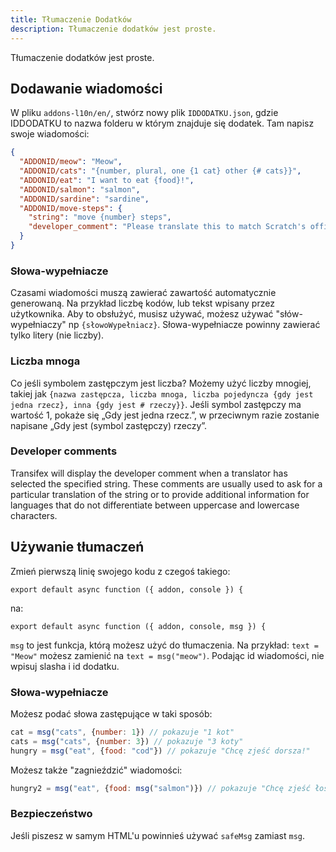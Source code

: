 ```yaml
---
title: Tłumaczenie Dodatków
description: Tłumaczenie dodatków jest proste.
---
```

Tłumaczenie dodatków jest proste.

## Dodawanie wiadomości
W pliku `addons-l10n/en/`, stwórz nowy plik `IDDODATKU.json`, gdzie IDDODATKU to nazwa folderu w którym znajduje się dodatek. Tam napisz swoje wiadomości:

```json
{
  "ADDONID/meow": "Meow",
  "ADDONID/cats": "{number, plural, one {1 cat} other {# cats}}",
  "ADDONID/eat": "I want to eat {food}!",
  "ADDONID/salmon": "salmon",
  "ADDONID/sardine": "sardine",
  "ADDONID/move-steps": {
    "string": "move {number} steps",
    "developer_comment": "Please translate this to match Scratch's official translation for the block."
  }
}
```

### Słowa-wypełniacze
Czasami wiadomości muszą zawierać zawartość automatycznie generowaną. Na przykład liczbę kodów, lub tekst wpisany przez użytkownika. Aby to obsłużyć, musisz używać, możesz używać "słów-wypełniaczy" np `{słowoWypełniacz}`. Słowa-wypełniacze powinny zawierać tylko litery (nie liczby).

### Liczba mnoga
Co jeśli symbolem zastępczym jest liczba? Możemy użyć liczby mnogiej, takiej jak `{nazwa zastępcza, liczba mnoga, liczba pojedyncza {gdy jest jedna rzecz}, inna {gdy jest # rzeczy}}`. Jeśli symbol zastępczy ma wartość 1, pokaże się „Gdy jest jedna rzecz.”, w przeciwnym razie zostanie napisane „Gdy jest (symbol zastępczy) rzeczy”.

### Developer comments

Transifex will display the developer comment when a translator has selected the specified string. These comments are usually used to ask for a particular translation of the string or to provide additional information for languages that do not differentiate between uppercase and lowercase characters.

## Używanie tłumaczeń
Zmień pierwszą linię swojego kodu z czegoś takiego:
```
export default async function ({ addon, console }) {
```

na:
```
export default async function ({ addon, console, msg }) {
```

`msg` to jest funkcja, którą możesz użyć do tłumaczenia. Na przykład:  `text = "Meow"` możesz zamienić na `text = msg("meow")`. Podając id wiadomości, nie wpisuj slasha i id dodatku.

### Słowa-wypełniacze
Możesz podać słowa zastępujące w taki sposób:
```js
cat = msg("cats", {number: 1}) // pokazuje "1 kot"
cats = msg("cats", {number: 3}) // pokazuje "3 koty"
hungry = msg("eat", {food: "cod"}) // pokazuje "Chcę zjeść dorsza!"
```

Możesz także "zagnieździć" wiadomości:
```js
hungry2 = msg("eat", {food: msg("salmon")}) // pokazuje "Chcę zjeść łososia!"
```

### Bezpieczeństwo
Jeśli piszesz w samym HTML'u powinnieś używać `safeMsg` zamiast `msg`.
